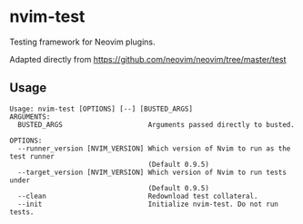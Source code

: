 # nvim-test

Testing framework for Neovim plugins.

Adapted directly from https://github.com/neovim/neovim/tree/master/test

## Usage

```
Usage: nvim-test [OPTIONS] [--] [BUSTED_ARGS]
ARGUMENTS:
  BUSTED_ARGS                     Arguments passed directly to busted.

OPTIONS:
  --runner_version [NVIM_VERSION] Which version of Nvim to run as the test runner
                                  (Default 0.9.5)
  --target_version [NVIM_VERSION] Which version of Nvim to run tests under
                                  (Default 0.9.5)
  --clean                         Redownload test collateral.
  --init                          Initialize nvim-test. Do not run tests.
```

<!-- links -->
[Busted]: https://lunarmodules.github.io/busted
